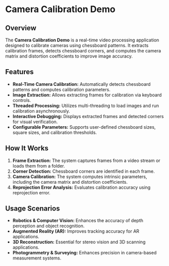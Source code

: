 # Camera Calibration Demo

## Overview
The **Camera Calibration Demo** is a real-time video processing application designed to calibrate cameras using chessboard patterns.
It extracts calibration frames, detects chessboard corners, and computes the camera matrix and distortion coefficients to improve
image accuracy.

## Features
- **Real-Time Camera Calibration:** Automatically detects chessboard patterns and computes calibration parameters.
- **Image Extraction:** Allows extracting frames for calibration via keyboard controls.
- **Threaded Processing:** Utilizes multi-threading to load images and run calibration asynchronously.
- **Interactive Debugging:** Displays extracted frames and detected corners for visual verification.
- **Configurable Parameters:** Supports user-defined chessboard sizes, square sizes, and calibration thresholds.

## How It Works
1. **Frame Extraction:** The system captures frames from a video stream or loads them from a folder.
2. **Corner Detection:** Chessboard corners are identified in each frame.
3. **Camera Calibration:** The system computes intrinsic parameters, including the camera matrix and distortion coefficients.
4. **Reprojection Error Analysis:** Evaluates calibration accuracy using reprojection error.

## Usage Scenarios
- **Robotics & Computer Vision:** Enhances the accuracy of depth perception and object recognition.
- **Augmented Reality (AR):** Improves tracking accuracy for AR applications.
- **3D Reconstruction:** Essential for stereo vision and 3D scanning applications.
- **Photogrammetry & Surveying:** Enhances precision in camera-based measurement systems.

